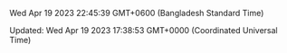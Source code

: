 Wed Apr 19 2023 22:45:39 GMT+0600 (Bangladesh Standard Time)

Updated: Wed Apr 19 2023 17:38:53 GMT+0000 (Coordinated Universal Time)
